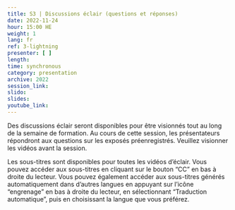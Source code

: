 ```yaml
---
title: S3 | Discussions éclair (questions et réponses)
date: 2022-11-24
hour: 15:00 HE
weight: 1
lang: fr
ref: 3-lightning
presenter: [ ]
length:
time: synchronous
category: presentation
archive: 2022
session_link:
slido:
slides:
youtube_link:
---
```

Des discussions éclair seront disponibles pour être visionnés tout au long de la semaine de formation. Au cours de cette session, les présentateurs répondront aux questions sur les exposés préenregistrés. Veuillez visionner les vidéos avant la session.<!--more-->

Les sous-titres sont disponibles pour toutes les vidéos d’éclair. Vous pouvez accéder aux sous-titres en cliquant sur le bouton “CC” en bas à droite du lecteur. Vous pouvez également accéder aux sous-titres générés automatiquement dans d’autres langues en appuyant sur l’icône “engrenage” en bas à droite du lecteur, en sélectionnant “Traduction automatique”, puis en choisissant la langue que vous préférez.
